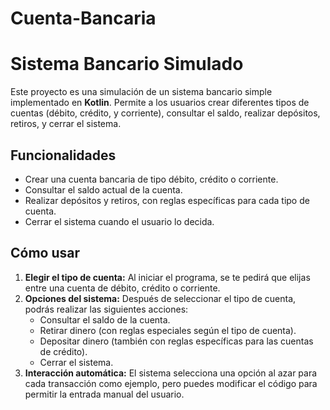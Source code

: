 # Cuenta-Bancaria

# Sistema Bancario Simulado

Este proyecto es una simulación de un sistema bancario simple implementado en **Kotlin**. Permite a los usuarios crear diferentes tipos de cuentas (débito, crédito, y corriente), 
consultar el saldo, realizar depósitos, retiros, y cerrar el sistema.

## Funcionalidades

- Crear una cuenta bancaria de tipo débito, crédito o corriente.
- Consultar el saldo actual de la cuenta.
- Realizar depósitos y retiros, con reglas específicas para cada tipo de cuenta.
- Cerrar el sistema cuando el usuario lo decida.

## Cómo usar

1. **Elegir el tipo de cuenta:** Al iniciar el programa, se te pedirá que elijas entre una cuenta de débito, crédito o corriente.
2. **Opciones del sistema:** Después de seleccionar el tipo de cuenta, podrás realizar las siguientes acciones:
   - Consultar el saldo de la cuenta.
   - Retirar dinero (con reglas especiales según el tipo de cuenta).
   - Depositar dinero (también con reglas específicas para las cuentas de crédito).
   - Cerrar el sistema.
3. **Interacción automática:** El sistema selecciona una opción al azar para cada transacción como ejemplo, pero puedes modificar el código para permitir la entrada manual del usuario.

